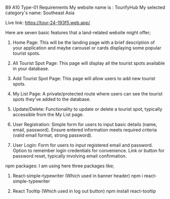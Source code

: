 B9 A10 Type-01 Requirements
My website name is : TourifyHub
My selected category's name: Southeast Asia


Live link: https://tour-24-193f5.web.app/


Here are seven basic features that a land-related website might offer;
 
 1) Home Page: This will be the landing page with a brief description of your application and maybe  carousel or cards displaying some popular tourist spots.
 2) All Tourist Spot Page: This page will display all the tourist spots available in your database.
 3) Add Tourist Spot Page: This page will allow users to add new tourist spots.
 4) My List Page: A private/protected route where users can see the tourist spots they've added to the database.
 5) Update/Delete: Functionality to update or delete a tourist spot, typically accessible from the My List page.

 6) User Registration:  Simple form for users to input basic details (name, email, password). Ensure entered information meets required criteria (valid email format, strong password).

 7) User Login: Form for users to input registered email and password. Option to remember login credentials for convenience. Link or button for password reset, typically involving email confirmation.



npm packages: 
 I am using here three packages like;
 1) React-simple-typewriter (Which used in banner header)
    npm i react-simple-typewriter
    

 2) React Tooltip (Which used in log out button)
    npm install react-tooltip

